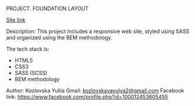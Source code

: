 PROJECT. FOUNDATION LAYOUT

[Site link](https://foundation-layout.netlify.app/)

Description:
This project includes a responsive web site, styled using SASS and organized using the BEM methodology.

The tech stack is:

- HTML5
- CSS3
- SASS (SCSS)
- BEM methodology

Author:
Kozlovska Yuliia
Gmail: kozlovskayayulya2@gmail.com
Facebook link: https://www.facebook.com/profile.php?id=100012453605455
